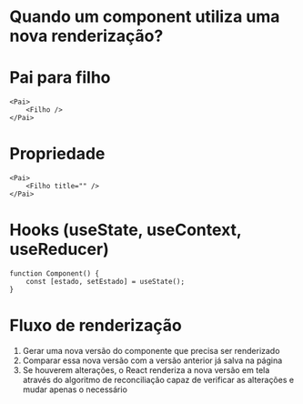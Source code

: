 # Quando um component utiliza uma nova renderização?

# Pai para filho
```tsx 
<Pai>
    <Filho />
</Pai>
```

# Propriedade
```tsx 
<Pai>
    <Filho title="" />
</Pai>
```

# Hooks (useState, useContext, useReducer)
```tsx 
function Component() {
    const [estado, setEstado] = useState();
}
```

# Fluxo de renderização

1. Gerar uma nova versão do componente que precisa ser renderizado
2. Comparar essa nova versão com a versão anterior já salva na página
3. Se houverem alterações, o React renderiza a nova versão em tela através do algoritmo de reconciliação capaz de verificar as alterações e mudar apenas o necessário
